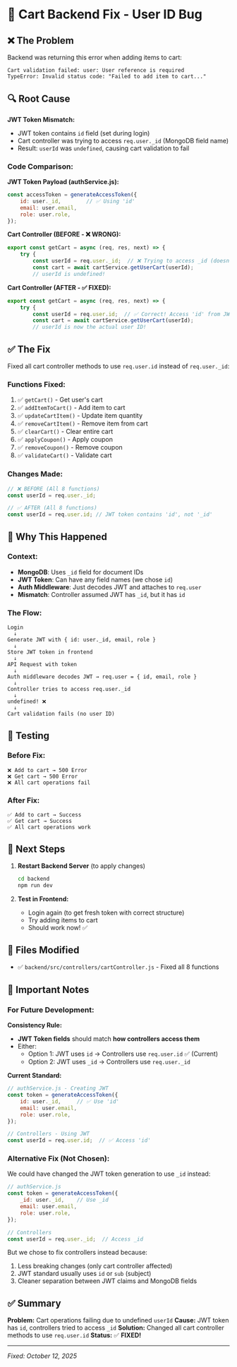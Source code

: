 # 🐛 Cart Backend Fix - User ID Bug

## ❌ The Problem

Backend was returning this error when adding items to cart:
```
Cart validation failed: user: User reference is required
TypeError: Invalid status code: "Failed to add item to cart..."
```

## 🔍 Root Cause

**JWT Token Mismatch:**
- JWT token contains `id` field (set during login)
- Cart controller was trying to access `req.user._id` (MongoDB field name)
- Result: `userId` was `undefined`, causing cart validation to fail

### Code Comparison:

**JWT Token Payload (authService.js):**
```javascript
const accessToken = generateAccessToken({
    id: user._id,        // ✅ Using 'id'
    email: user.email,
    role: user.role,
});
```

**Cart Controller (BEFORE - ❌ WRONG):**
```javascript
export const getCart = async (req, res, next) => {
    try {
        const userId = req.user._id;  // ❌ Trying to access _id (doesn't exist in JWT)
        const cart = await cartService.getUserCart(userId);
        // userId is undefined!
```

**Cart Controller (AFTER - ✅ FIXED):**
```javascript
export const getCart = async (req, res, next) => {
    try {
        const userId = req.user.id;  // ✅ Correct! Access 'id' from JWT
        const cart = await cartService.getUserCart(userId);
        // userId is now the actual user ID!
```

## ✅ The Fix

Fixed all cart controller methods to use `req.user.id` instead of `req.user._id`:

### Functions Fixed:
1. ✅ `getCart()` - Get user's cart
2. ✅ `addItemToCart()` - Add item to cart
3. ✅ `updateCartItem()` - Update item quantity
4. ✅ `removeCartItem()` - Remove item from cart
5. ✅ `clearCart()` - Clear entire cart
6. ✅ `applyCoupon()` - Apply coupon
7. ✅ `removeCoupon()` - Remove coupon
8. ✅ `validateCart()` - Validate cart

### Changes Made:
```javascript
// ❌ BEFORE (All 8 functions)
const userId = req.user._id;

// ✅ AFTER (All 8 functions)
const userId = req.user.id; // JWT token contains 'id', not '_id'
```

## 🎯 Why This Happened

### Context:
- **MongoDB**: Uses `_id` field for document IDs
- **JWT Token**: Can have any field names (we chose `id`)
- **Auth Middleware**: Just decodes JWT and attaches to `req.user`
- **Mismatch**: Controller assumed JWT has `_id`, but it has `id`

### The Flow:
```
Login
  ↓
Generate JWT with { id: user._id, email, role }
  ↓
Store JWT token in frontend
  ↓
API Request with token
  ↓
Auth middleware decodes JWT → req.user = { id, email, role }
  ↓
Controller tries to access req.user._id
  ↓
undefined! ❌
  ↓
Cart validation fails (no user ID)
```

## 🧪 Testing

### Before Fix:
```
❌ Add to cart → 500 Error
❌ Get cart → 500 Error
❌ All cart operations fail
```

### After Fix:
```
✅ Add to cart → Success
✅ Get cart → Success
✅ All cart operations work
```

## 🔄 Next Steps

1. **Restart Backend Server** (to apply changes)
   ```bash
   cd backend
   npm run dev
   ```

2. **Test in Frontend:**
   - Login again (to get fresh token with correct structure)
   - Try adding items to cart
   - Should work now! ✅

## 📝 Files Modified

- ✅ `backend/src/controllers/cartController.js` - Fixed all 8 functions

## 🚨 Important Notes

### For Future Development:

**Consistency Rule:**
- **JWT Token fields** should match **how controllers access them**
- Either:
  - Option 1: JWT uses `id` → Controllers use `req.user.id` ✅ (Current)
  - Option 2: JWT uses `_id` → Controllers use `req.user._id`

**Current Standard:**
```javascript
// authService.js - Creating JWT
const token = generateAccessToken({
    id: user._id,     // ✅ Use 'id'
    email: user.email,
    role: user.role,
});

// Controllers - Using JWT
const userId = req.user.id;  // ✅ Access 'id'
```

### Alternative Fix (Not Chosen):
We could have changed the JWT token generation to use `_id` instead:
```javascript
// authService.js
const token = generateAccessToken({
    _id: user._id,    // Use _id
    email: user.email,
    role: user.role,
});

// Controllers
const userId = req.user._id;  // Access _id
```

But we chose to fix controllers instead because:
1. Less breaking changes (only cart controller affected)
2. JWT standard usually uses `id` or `sub` (subject)
3. Cleaner separation between JWT claims and MongoDB fields

## ✅ Summary

**Problem:** Cart operations failing due to undefined `userId`
**Cause:** JWT token has `id`, controllers tried to access `_id`
**Solution:** Changed all cart controller methods to use `req.user.id`
**Status:** ✅ **FIXED!**

---

*Fixed: October 12, 2025*
